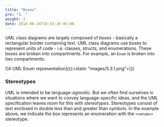 ```yaml
---
title: "Boxes"
pre: "3. "
weight: 3
date: 2018-08-24T10:53:26-05:00
---
```


UML class diagrams are largely composed of _boxes_ - basically a rectangular border containing text. UML class diagrams use boxes to represent units of code - i.e. classes, structs, and enumerations.  These boxes are broken into compartments.  For example, an `Enum` is broken into two compartments:

![A UML Enum representation]({{<static "images/5.3.1.png">}})

### Stereotypes 

UML is intended to be language-agnostic.  But we often find ourselves in situations where we want to convey language-specific ideas, and the UML specification leaves room for this with  _stereotypes_. Stereotypes consist of text enclosed in double less than and greater than symbols.  In the example above, we indicate the box represents an enumeration with the $\texttt{<<enum>>}$ stereotype.
